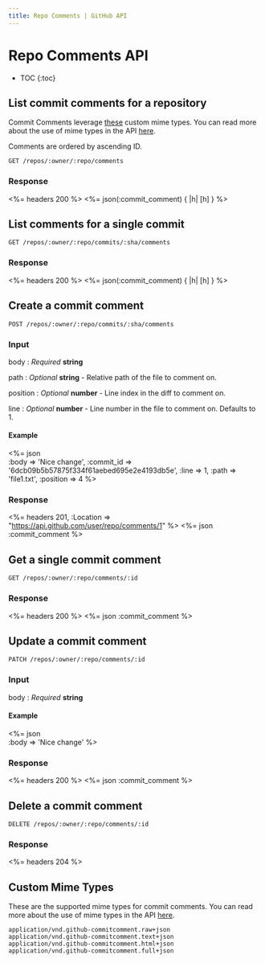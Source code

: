 ```yaml
---
title: Repo Comments | GitHub API
---
```


# Repo Comments API

* TOC
{:toc}

## List commit comments for a repository

Commit Comments leverage [these](#custom-mime-types) custom mime types. You can
read more about the use of mime types in the API [here](/v3/media/).

Comments are ordered by ascending ID.

    GET /repos/:owner/:repo/comments

### Response

<%= headers 200 %>
<%= json(:commit_comment) { |h| [h] } %>

## List comments for a single commit

    GET /repos/:owner/:repo/commits/:sha/comments

### Response

<%= headers 200 %>
<%= json(:commit_comment) { |h| [h] } %>

## Create a commit comment

    POST /repos/:owner/:repo/commits/:sha/comments

### Input

body
: _Required_ **string**

path
: _Optional_ **string** - Relative path of the file to comment on.

position
: _Optional_ **number** - Line index in the diff to comment on.

line
: _Optional_ **number** - Line number in the file to comment on. Defaults to 1.


#### Example

<%= json \
  :body      => 'Nice change',
  :commit_id => '6dcb09b5b57875f334f61aebed695e2e4193db5e',
  :line      => 1,
  :path      => 'file1.txt',
  :position  => 4
%>

### Response

<%= headers 201, :Location => "https://api.github.com/user/repo/comments/1" %>
<%= json :commit_comment %>

## Get a single commit comment

    GET /repos/:owner/:repo/comments/:id

### Response

<%= headers 200 %>
<%= json :commit_comment %>

## Update a commit comment

    PATCH /repos/:owner/:repo/comments/:id

### Input

body
: _Required_ **string**

#### Example

<%= json \
  :body => 'Nice change'
%>

### Response

<%= headers 200 %>
<%= json :commit_comment %>

## Delete a commit comment

    DELETE /repos/:owner/:repo/comments/:id

### Response

<%= headers 204 %>

## Custom Mime Types

These are the supported mime types for commit comments. You can read more
about the use of mime types in the API [here](/v3/media/).

    application/vnd.github-commitcomment.raw+json
    application/vnd.github-commitcomment.text+json
    application/vnd.github-commitcomment.html+json
    application/vnd.github-commitcomment.full+json
